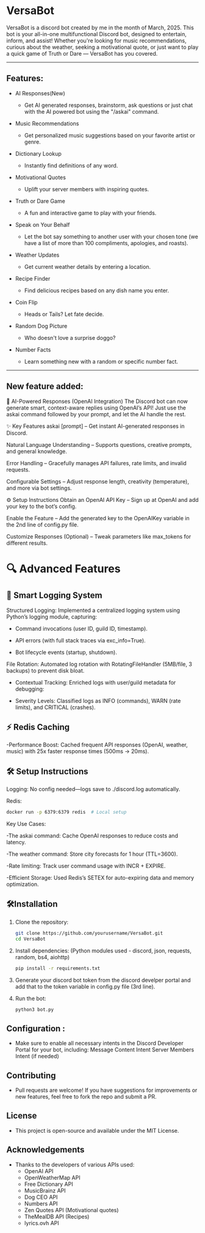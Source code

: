 # VersaBot 
VersaBot is a discord bot created by me in the month of March, 2025.
This bot is your all-in-one multifunctional Discord bot, designed to entertain, inform, and assist! Whether you're looking for music recommendations, curious about the weather, seeking a motivational quote, or just want to play a quick game of Truth or Dare — VersaBot has you covered.

---

## Features:
- AI Responses(New)
  - Get AI generated responses, brainstorm, ask questions or just chat with the AI powered bot using the "/askai" command.
  
- Music Recommendations
  - Get personalized music suggestions based on your favorite artist or genre.

- Dictionary Lookup
  - Instantly find definitions of any word.

- Motivational Quotes
  - Uplift your server members with inspiring quotes.

- Truth or Dare Game
  - A fun and interactive game to play with your friends.

- Speak on Your Behalf
  - Let the bot say something to another user with your chosen tone (we have a list of more than 100 compliments, apologies, and roasts).

- Weather Updates
  - Get current weather details by entering a location.

- Recipe Finder
  - Find delicious recipes based on any dish name you enter.

- Coin Flip
  - Heads or Tails? Let fate decide.

- Random Dog Picture
  - Who doesn't love a surprise doggo?

- Number Facts
  - Learn something new with a random or specific number fact.

--- 
## New feature added:
🤖 AI-Powered Responses (OpenAI Integration)
The Discord bot can now generate smart, context-aware replies using OpenAI’s API! Just use the askai command followed by your prompt, and let the AI handle the rest.

✨ Key Features
askai [prompt] – Get instant AI-generated responses in Discord.

Natural Language Understanding – Supports questions, creative prompts, and general knowledge.

Error Handling – Gracefully manages API failures, rate limits, and invalid requests.

Configurable Settings – Adjust response length, creativity (temperature), and more via bot settings.

⚙️ Setup Instructions
Obtain an OpenAI API Key – Sign up at OpenAI and add your key to the bot’s config.

Enable the Feature – Add the generated key to the OpenAIKey variable in the 2nd line of config.py file.

Customize Responses (Optional) – Tweak parameters like max_tokens for different results.

# 🔍 Advanced Features
## 📝 Smart Logging System
Structured Logging: Implemented a centralized logging system using Python’s logging module, capturing:

- Command invocations (user ID, guild ID, timestamp).

- API errors (with full stack traces via exc_info=True).

- Bot lifecycle events (startup, shutdown).

File Rotation: Automated log rotation with RotatingFileHandler (5MB/file, 3 backups) to prevent disk bloat.

- Contextual Tracking: Enriched logs with user/guild metadata for debugging:

- Severity Levels: Classified logs as INFO (commands), WARN (rate limits), and CRITICAL (crashes).

## ⚡ Redis Caching
-Performance Boost: Cached frequent API responses (OpenAI, weather, music) with 25x faster response times (500ms → 20ms).

## 🛠️ Setup Instructions
Logging: No config needed—logs save to ./discord.log automatically.

Redis:

```bash
docker run -p 6379:6379 redis  # Local setup
```
Key Use Cases:

-The askai command: Cache OpenAI responses to reduce costs and latency.

-The weather command: Store city forecasts for 1 hour (TTL=3600).

-Rate limiting: Track user command usage with INCR + EXPIRE.

-Efficient Storage: Used Redis’s SETEX for auto-expiring data and memory optimization.

## 🛠Installation

1. Clone the repository:
   ```bash
   git clone https://github.com/yourusername/VersaBot.git
   cd VersaBot
2. Install dependencies:
   (Python modules used - discord, json, requests, random, bs4, aiohttp)
    ```bash
    pip install -r requirements.txt 
3. Generate your discord bot token from the discord develper portal and add that to the token variable in config.py file (3rd line).
   
4. Run the bot:
    ```bash
    python3 bot.py

## Configuration :
 - Make sure to enable all necessary intents in the Discord Developer Portal for your bot, including:
      Message Content Intent
      Server Members Intent (if needed)

## Contributing
  - Pull requests are welcome! If you have suggestions for improvements or new features, feel free to fork the repo and submit a PR.

## License
  - This project is open-source and available under the MIT License.

## Acknowledgements
  - Thanks to the developers of various APIs used:
    - OpenAI API
    - OpenWeatherMap API
    - Free Dictionary API
    - MusicBrainz API
    - Dog CEO API
    - Numbers API
    - Zen Quotes API (Motivational quotes)
    - TheMealDB API (Recipes)
    - lyrics.ovh API
  
